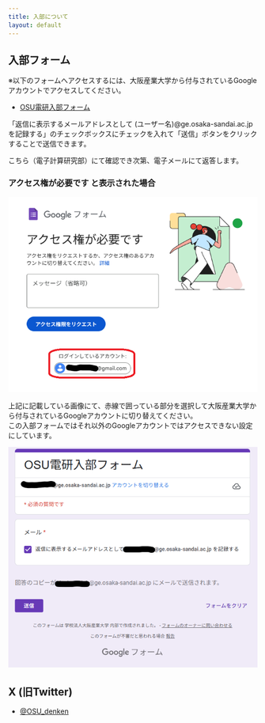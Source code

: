 ```yaml
---
title: 入部について
layout: default
---
```


## 入部フォーム
※以下のフォームへアクセスするには、大阪産業大学から付与されているGoogleアカウントでアクセスしてください。
- [OSU電研入部フォーム](https://docs.google.com/forms/d/e/1FAIpQLSc5PLg3PhXZa6Z3YCt9aXJVv_rmWcJHTMFbwovR8RTdJQ61fw/viewform)

「返信に表示するメールアドレスとして (ユーザー名)@ge.osaka-sandai.ac.jp を記録する」のチェックボックスにチェックを入れて「送信」ボタンをクリックすることで送信できます。

こちら（電子計算研究部）にて確認でき次第、電子メールにて返答します。

### アクセス権が必要です と表示された場合

![アクセス権が必要です](./images/join_20250716.png)

上記に記載している画像にて、赤線で囲っている部分を選択して大阪産業大学から付与されているGoogleアカウントに切り替えてください。<br />
この入部フォームではそれ以外のGoogleアカウントではアクセスできない設定にしています。

![OSU電研入部フォーム](./images/join_20250716-2.png)

## X (旧Twitter)
- [@OSU_denken](https://x.com/osu_denken)
